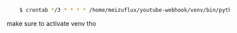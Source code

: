 ```bash
    $ crontab */3 * * * * /home/meizuflux/youtube-webhook/venv/bin/python /home/meizuflux/youtube-webhook/main.py
```

make sure to activate venv tho